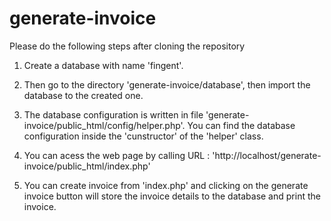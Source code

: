 # generate-invoice

Please do the following steps after cloning the repository

1. Create a database with name 'fingent'.

2. Then go to the directory 'generate-invoice/database', then import the database to the created one.

3. The database configuration is written in file 'generate-invoice/public_html/config/helper.php'. You can find the database configuration inside the 'cunstructor' of the 'helper' class. 

4. You can acess the web page by calling URL : 'http://localhost/generate-invoice/public_html/index.php'

5. You can create invoice from 'index.php' and clicking on the generate invoice button will store the invoice details to the database and print the invoice.
